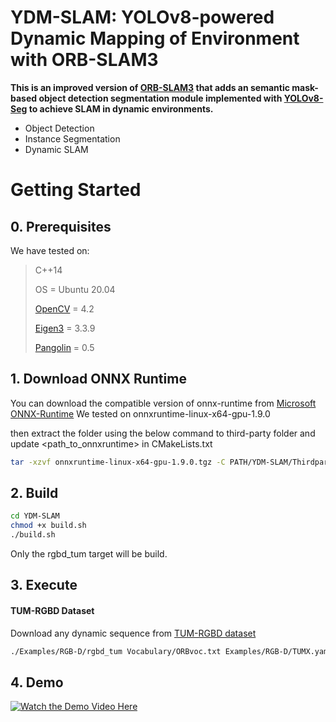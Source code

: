 # YDM-SLAM: YOLOv8-powered Dynamic Mapping of Environment with ORB-SLAM3

**This is an improved version of [ORB-SLAM3](https://github.com/UZ-SLAMLab/ORB_SLAM3) that adds an semantic mask-based object detection segmentation module implemented with [YOLOv8-Seg](https://docs.ultralytics.com/tasks/segment/) to achieve SLAM in dynamic environments.**
- Object Detection
- Instance Segmentation
- Dynamic SLAM

# Getting Started

## 0. Prerequisites

We have tested on:

> C++14
> 
> OS = Ubuntu 20.04
> 
> [OpenCV](http://opencv.org) = 4.2
> 
> [Eigen3](http://eigen.tuxfamily.org/index.php?title=Main_Page) = 3.3.9
>
> [Pangolin](https://github.com/stevenlovegrove/Pangolin) = 0.5
>


## 1. Download ONNX Runtime

You can download the compatible version of onnx-runtime from [Microsoft ONNX-Runtime](https://github.com/microsoft/onnxruntime/releases/)
We tested on onnxruntime-linux-x64-gpu-1.9.0

then extract the folder using the below command to third-party folder and update <path_to_onnxruntime> in CMakeLists.txt
```bash
tar -xzvf onnxruntime-linux-x64-gpu-1.9.0.tgz -C PATH/YDM-SLAM/Thirdparty
```

## 2. Build
```bash
cd YDM-SLAM
chmod +x build.sh
./build.sh
```

Only the rgbd_tum target will be build.

## 3. Execute

#### TUM-RGBD Dataset
Download any dynamic sequence from [TUM-RGBD dataset](https://cvg.cit.tum.de/data/datasets/rgbd-dataset)

```bash
./Examples/RGB-D/rgbd_tum Vocabulary/ORBvoc.txt Examples/RGB-D/TUMX.yaml PATH_TO_SEQUENCE_FOLDER ASSOCIATIONS_FILE
```

## 4. Demo
[![Watch the Demo Video Here](https://github.com/user-attachments/assets/91f1dc26-fd0d-4b2b-8218-9372cc1c0ee7)](https://youtu.be/J7V5pD78oNM)

